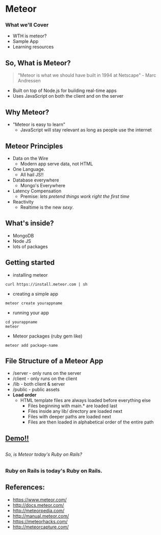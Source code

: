 # Meteor

### What we'll Cover
* WTH is meteor?
* Sample App
* Learning resources




## So, What is Meteor?
> "Meteor is what we should have built in 1994 at Netscape" - Marc Andressen


* Built on top of Node.js for building real-time apps
* Uses JavaScript on both the client and on the server







## Why Meteor?
* "Meteor is easy to learn"
  * JavaScript will stay relevant as long as people use the internet


## Meteor Principles
* Data on the Wire
  - Modern app serve data, not HTML
* One Language.
  - All hail JS!!
* Database everywhere
  - Mongo's Everywhere
* Latency Compensation
  - Premise: *lets pretend things work right the first time*
* Reactivity
  - Realtime is the new *sexy*.


## What's inside?
- MongoDB
- Node JS
- lots of packages



## Getting started

* installing meteor

```
curl https://install.meteor.com | sh
```

* creating a simple app

```
meteor create yourappname
```

* running your app

```
cd yourappname
meteor
```

* Meteor packages (ruby gem like)

```
meteor add package-name
```

## File Structure of a Meteor App

* /server - only runs on the server
* /client - only runs on the client
* /lib  - both client & server
* /public - public assets
* **Load order**
  * HTML template files are always loaded before everything else
    * Files beginning with main.* are loaded last
    * Files inside any lib/ directory are loaded next
    * Files with deeper paths are loaded next
    * Files are then loaded in alphabetical order of the entire path

## [Demo!!](http://resolutions-demo.meteor.com/)

##
##
##
##
##
##
##
##



###### So, is Meteor today's Ruby on Rails?
### Ruby on Rails is today's Ruby on Rails.



## References:
* https://www.meteor.com/
* http://docs.meteor.com/
* http://meteorpedia.com/
* http://manual.meteor.com/
* https://meteorhacks.com/
* http://meteorcapture.com/



